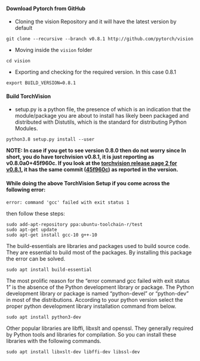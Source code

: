 #### Download Pytorch from GitHub
* Cloning the vision Repository and it will have the latest version by default
```
git clone --recursive --branch v0.8.1 http://github.com/pytorch/vision
```
* Moving inside the `vision` folder
```
cd vision
```

* Exporting and checking for the required version. In this case 0.8.1
```
export BUILD_VERSION=0.8.1
```

#### Build TorchVision
* setup.py is a python file, the presence of which is an indication that the module/package you are about to install has likely been packaged and distributed with Distutils, which is the standard for distributing Python Modules.
```
python3.8 setup.py install --user
```

**NOTE: In case if you get to see version 0.8.0 then do not worry since In short, you do have torchvision v0.8.1, it is just reporting as v0.8.0a0+45f960c. If you look at the [torchvision release page 2 for v0.8.1](https://github.com/pytorch/vision/releases/tag/v0.8.1), it has the same commit ([45f960c](https://github.com/pytorch/vision/commit/45f960c5b18679ea42d7e5b4212f17483cdfd8af)) as reported in the version.** 

#### While doing the above TorchVision Setup if you come across the following error:
```
error: command 'gcc' failed with exit status 1
```

then follow these steps:

```
sudo add-apt-repository ppa:ubuntu-toolchain-r/test
sudo apt-get update
sudo apt-get install gcc-10 g++-10
```
The build-essentials are libraries and packages used to build source code. They are essential to build most of the packages. By installing this package the error can be solved.
```
sudo apt install build-essential
```
The most prolific reason for the “error command gcc failed with exit status 1” is the absence of the Python development library or package. The Python development library or package is named “python-devel” or “python-dev” in most of the distributions. According to your python version select the proper python development library installation command from below.
```
sudo apt install python3-dev
```
Other popular libraries are libffi, libxslt and openssl. They generally required by Python tools and libraries for compilation. So you can install these libraries with the following commands.
```
sudo apt install libxslt-dev libffi-dev libssl-dev
```
